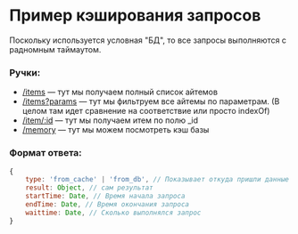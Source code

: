 # Пример кэширования запросов

Поскольку используется условная "БД", то все запросы выполняются с радномным таймаутом.

### Ручки:
* [/items](/items) — тут мы получаем полный список айтемов
* [/items?params](/items?phone=8&isActive=true) — тут мы фильтруем все айтемы по параметрам. (В целом там идет сравнение на соответствие или просто indexOf)
* [/item/:id](/item/5cc09a5dba58ac0b7e53c12d) — тут мы получаем итем по полю _id</li>
* [/memory](/memory) — тут мы можем посмотреть кэш базы

### Формат ответа:

```js
{
    type: 'from_cache' | 'from_db', // Показывает откуда пришли данные
    result: Object, // сам результат
    startTime: Date, // Время начала запроса
    endTime: Date, // Время окончания запроса
    waittime: Date, // Сколько выполнялся запрос
}
```